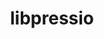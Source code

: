---
title: "libpressio"
layout: cache
categories: [package, develop]
meta: {"compilers": ["gcc@11.4.0"], "num_specs": 81, "num_specs_by_stack": {"e4s": 81, "root": 81}, "oss": ["ubuntu22.04"], "platforms": ["linux"], "stacks": ["e4s", "root"], "targets": ["x86_64_v3"], "versions": ["0.99.4"]}
spec_details: [{"compiler": "gcc@11.4.0", "hash": "2hrek2xh4d3kwh25xam7lwzbfezlssny", "os": "ubuntu22.04", "platform": "linux", "size": "-", "stacks": ["e4s", "root"], "target": "x86_64_v3", "variants": ["~arc", "+bitgrooming", "~blosc", "~blosc2", "~boost", "build_system=cmake", "build_type=Release", "+bzip2", "~clang", "+core", "+cuda", "cuda_arch:=90", "+cusz", "~digitrounding", "~docs", "+fpzip", "~ftk", "generator=make", "+hdf5", "~ipo", "+json", "+libdistributed", "+lua", "~magick", "~matio", "+mgard", "~mgardx", "+mpi", "~ndzip", "+netcdf", "+openmp", "~openssl", "~petsc", "~pybind", "+python", "~qoz", "+remote", "+sz", "+sz3", "~szauto", "~szx", "+unix", "+zfp"], "versions": ["0.99.4"]}, {"compiler": "gcc@11.4.0", "hash": "2iekozo6gvw3xnpzfvknraxbfq7htapo", "os": "ubuntu22.04", "platform": "linux", "size": "-", "stacks": ["e4s", "root"], "target": "x86_64_v3", "variants": ["~arc", "+bitgrooming", "~blosc", "~blosc2", "~boost", "build_system=cmake", "build_type=Release", "+bzip2", "~clang", "+core", "+cuda", "cuda_arch:=90", "+cusz", "~digitrounding", "~docs", "+fpzip", "~ftk", "generator=make", "+hdf5", "~ipo", "+json", "+libdistributed", "+lua", "~magick", "~matio", "+mgard", "~mgardx", "+mpi", "~ndzip", "+netcdf", "+openmp", "~openssl", "~petsc", "~pybind", "+python", "~qoz", "+remote", "+sz", "+sz3", "~szauto", "~szx", "+unix", "+zfp"], "versions": ["0.99.4"]}, {"compiler": "gcc@11.4.0", "hash": "2nj2smm7im2wbbtywbq75b7auj6vmnrj", "os": "ubuntu22.04", "platform": "linux", "size": "-", "stacks": ["e4s", "root"], "target": "x86_64_v3", "variants": ["~arc", "+bitgrooming", "~blosc", "~blosc2", "~boost", "build_system=cmake", "build_type=Release", "+bzip2", "~clang", "+core", "~cuda", "~cusz", "~digitrounding", "~docs", "+fpzip", "~ftk", "generator=make", "+hdf5", "~ipo", "~json", "+libdistributed", "+lua", "~magick", "~matio", "~mgard", "~mgardx", "+mpi", "~ndzip", "~netcdf", "+openmp", "~openssl", "~petsc", "~pybind", "+python", "~qoz", "~remote", "+sz", "+sz3", "~szauto", "~szx", "+unix", "+zfp"], "versions": ["0.99.4"]}, {"compiler": "gcc@11.4.0", "hash": "33dwgk3bhdelsu3m65scoy3maieo3gn7", "os": "ubuntu22.04", "platform": "linux", "size": "-", "stacks": ["e4s", "root"], "target": "x86_64_v3", "variants": ["~arc", "+bitgrooming", "~blosc", "~blosc2", "~boost", "build_system=cmake", "build_type=Release", "+bzip2", "~clang", "+core", "+cuda", "cuda_arch:=80", "+cusz", "~digitrounding", "~docs", "+fpzip", "~ftk", "generator=make", "+hdf5", "~ipo", "+json", "+libdistributed", "+lua", "~magick", "~matio", "+mgard", "~mgardx", "+mpi", "~ndzip", "+netcdf", "+openmp", "~openssl", "~petsc", "~pybind", "+python", "~qoz", "+remote", "+sz", "+sz3", "~szauto", "~szx", "+unix", "+zfp"], "versions": ["0.99.4"]}, {"compiler": "gcc@11.4.0", "hash": "353nhxpe2perueglw7gewtdbbcnptpmd", "os": "ubuntu22.04", "platform": "linux", "size": "-", "stacks": ["e4s", "root"], "target": "x86_64_v3", "variants": ["~arc", "+bitgrooming", "~blosc", "~blosc2", "~boost", "build_system=cmake", "build_type=Release", "+bzip2", "~clang", "+core", "+cuda", "cuda_arch:=80", "+cusz", "~digitrounding", "~docs", "+fpzip", "~ftk", "generator=make", "+hdf5", "~ipo", "+json", "+libdistributed", "+lua", "~magick", "~matio", "+mgard", "~mgardx", "+mpi", "~ndzip", "+netcdf", "+openmp", "~openssl", "~petsc", "~pybind", "+python", "~qoz", "+remote", "+sz", "+sz3", "~szauto", "~szx", "+unix", "+zfp"], "versions": ["0.99.4"]}, {"compiler": "gcc@11.4.0", "hash": "3imroepvbo6lqwmivszwy7756vgrflqq", "os": "ubuntu22.04", "platform": "linux", "size": "-", "stacks": ["e4s", "root"], "target": "x86_64_v3", "variants": ["~arc", "+bitgrooming", "~blosc", "~blosc2", "~boost", "build_system=cmake", "build_type=Release", "+bzip2", "~clang", "+core", "+cuda", "cuda_arch:=80", "+cusz", "~digitrounding", "~docs", "+fpzip", "~ftk", "generator=make", "+hdf5", "~ipo", "+json", "+libdistributed", "+lua", "~magick", "~matio", "+mgard", "~mgardx", "+mpi", "~ndzip", "+netcdf", "+openmp", "~openssl", "~petsc", "~pybind", "+python", "~qoz", "+remote", "+sz", "+sz3", "~szauto", "~szx", "+unix", "+zfp"], "versions": ["0.99.4"]}, {"compiler": "gcc@11.4.0", "hash": "46hhabzihe7epxfyepmxw3fobvbieege", "os": "ubuntu22.04", "platform": "linux", "size": "-", "stacks": ["e4s", "root"], "target": "x86_64_v3", "variants": ["~arc", "+bitgrooming", "~blosc", "~blosc2", "~boost", "build_system=cmake", "build_type=Release", "+bzip2", "~clang", "+core", "+cuda", "cuda_arch:=90", "+cusz", "~digitrounding", "~docs", "+fpzip", "~ftk", "generator=make", "+hdf5", "~ipo", "+json", "+libdistributed", "+lua", "~magick", "~matio", "+mgard", "~mgardx", "+mpi", "~ndzip", "+netcdf", "+openmp", "~openssl", "~petsc", "~pybind", "+python", "~qoz", "+remote", "+sz", "+sz3", "~szauto", "~szx", "+unix", "+zfp"], "versions": ["0.99.4"]}, {"compiler": "gcc@11.4.0", "hash": "4lwjibbhc2incpm7znyfpuzmqb3gful4", "os": "ubuntu22.04", "platform": "linux", "size": "-", "stacks": ["e4s", "root"], "target": "x86_64_v3", "variants": ["~arc", "+bitgrooming", "~blosc", "~blosc2", "~boost", "build_system=cmake", "build_type=Release", "+bzip2", "~clang", "+core", "+cuda", "cuda_arch:=90", "+cusz", "~digitrounding", "~docs", "+fpzip", "~ftk", "generator=make", "+hdf5", "~ipo", "+json", "+libdistributed", "+lua", "~magick", "~matio", "+mgard", "~mgardx", "+mpi", "~ndzip", "+netcdf", "+openmp", "~openssl", "~petsc", "~pybind", "+python", "~qoz", "+remote", "+sz", "+sz3", "~szauto", "~szx", "+unix", "+zfp"], "versions": ["0.99.4"]}, {"compiler": "gcc@11.4.0", "hash": "4s72wlvck63rzsarlyo5t7cjarigokv5", "os": "ubuntu22.04", "platform": "linux", "size": "-", "stacks": ["e4s", "root"], "target": "x86_64_v3", "variants": ["~arc", "+bitgrooming", "~blosc", "~blosc2", "~boost", "build_system=cmake", "build_type=Release", "+bzip2", "~clang", "+core", "+cuda", "cuda_arch:=80", "+cusz", "~digitrounding", "~docs", "+fpzip", "~ftk", "generator=make", "+hdf5", "~ipo", "+json", "+libdistributed", "+lua", "~magick", "~matio", "+mgard", "~mgardx", "+mpi", "~ndzip", "+netcdf", "+openmp", "~openssl", "~petsc", "~pybind", "+python", "~qoz", "+remote", "+sz", "+sz3", "~szauto", "~szx", "+unix", "+zfp"], "versions": ["0.99.4"]}, {"compiler": "gcc@11.4.0", "hash": "4skmrtal7oojnurhwnbz736a4spfgrj4", "os": "ubuntu22.04", "platform": "linux", "size": "-", "stacks": ["e4s", "root"], "target": "x86_64_v3", "variants": ["~arc", "+bitgrooming", "~blosc", "~blosc2", "~boost", "build_system=cmake", "build_type=Release", "+bzip2", "~clang", "+core", "+cuda", "cuda_arch:=80", "+cusz", "~digitrounding", "~docs", "+fpzip", "~ftk", "generator=make", "+hdf5", "~ipo", "+json", "+libdistributed", "+lua", "~magick", "~matio", "+mgard", "~mgardx", "+mpi", "~ndzip", "+netcdf", "+openmp", "~openssl", "~petsc", "~pybind", "+python", "~qoz", "+remote", "+sz", "+sz3", "~szauto", "~szx", "+unix", "+zfp"], "versions": ["0.99.4"]}, {"compiler": "gcc@11.4.0", "hash": "5bjkt37jgau5jw4izvzcadpz5u6cfnnt", "os": "ubuntu22.04", "platform": "linux", "size": "-", "stacks": ["e4s", "root"], "target": "x86_64_v3", "variants": ["~arc", "+bitgrooming", "~blosc", "~blosc2", "~boost", "build_system=cmake", "build_type=Release", "+bzip2", "~clang", "+core", "+cuda", "cuda_arch:=80", "+cusz", "~digitrounding", "~docs", "+fpzip", "~ftk", "generator=make", "+hdf5", "~ipo", "+json", "+libdistributed", "+lua", "~magick", "~matio", "+mgard", "~mgardx", "+mpi", "~ndzip", "+netcdf", "+openmp", "~openssl", "~petsc", "~pybind", "+python", "~qoz", "+remote", "+sz", "+sz3", "~szauto", "~szx", "+unix", "+zfp"], "versions": ["0.99.4"]}, {"compiler": "gcc@11.4.0", "hash": "5exot3yysh3qays5srf7awgfy4op5bep", "os": "ubuntu22.04", "platform": "linux", "size": "-", "stacks": ["e4s", "root"], "target": "x86_64_v3", "variants": ["~arc", "+bitgrooming", "~blosc", "~blosc2", "~boost", "build_system=cmake", "build_type=Release", "+bzip2", "~clang", "+core", "+cuda", "cuda_arch:=90", "+cusz", "~digitrounding", "~docs", "+fpzip", "~ftk", "generator=make", "+hdf5", "~ipo", "+json", "+libdistributed", "+lua", "~magick", "~matio", "+mgard", "~mgardx", "+mpi", "~ndzip", "+netcdf", "+openmp", "~openssl", "~petsc", "~pybind", "+python", "~qoz", "+remote", "+sz", "+sz3", "~szauto", "~szx", "+unix", "+zfp"], "versions": ["0.99.4"]}, {"compiler": "gcc@11.4.0", "hash": "5ho6xnpvexxm27vjkp2uqitsx7zuacgz", "os": "ubuntu22.04", "platform": "linux", "size": "-", "stacks": ["e4s", "root"], "target": "x86_64_v3", "variants": ["~arc", "+bitgrooming", "~blosc", "~blosc2", "~boost", "build_system=cmake", "build_type=Release", "+bzip2", "~clang", "+core", "+cuda", "cuda_arch:=90", "+cusz", "~digitrounding", "~docs", "+fpzip", "~ftk", "generator=make", "+hdf5", "~ipo", "+json", "+libdistributed", "+lua", "~magick", "~matio", "+mgard", "~mgardx", "+mpi", "~ndzip", "+netcdf", "+openmp", "~openssl", "~petsc", "~pybind", "+python", "~qoz", "+remote", "+sz", "+sz3", "~szauto", "~szx", "+unix", "+zfp"], "versions": ["0.99.4"]}, {"compiler": "gcc@11.4.0", "hash": "5vaux7gnv7n2vq6aofrr4v2x4a7msc64", "os": "ubuntu22.04", "platform": "linux", "size": "-", "stacks": ["e4s", "root"], "target": "x86_64_v3", "variants": ["~arc", "+bitgrooming", "~blosc", "~blosc2", "~boost", "build_system=cmake", "build_type=Release", "+bzip2", "~clang", "+core", "~cuda", "~cusz", "~digitrounding", "~docs", "+fpzip", "~ftk", "generator=make", "+hdf5", "~ipo", "~json", "+libdistributed", "+lua", "~magick", "~matio", "~mgard", "~mgardx", "+mpi", "~ndzip", "~netcdf", "+openmp", "~openssl", "~petsc", "~pybind", "+python", "~qoz", "~remote", "+sz", "+sz3", "~szauto", "~szx", "+unix", "+zfp"], "versions": ["0.99.4"]}, {"compiler": "gcc@11.4.0", "hash": "66mo4rwijpxzf5iuvjje7fl6cjspbexl", "os": "ubuntu22.04", "platform": "linux", "size": "-", "stacks": ["e4s", "root"], "target": "x86_64_v3", "variants": ["~arc", "+bitgrooming", "~blosc", "~blosc2", "~boost", "build_system=cmake", "build_type=Release", "+bzip2", "~clang", "+core", "+cuda", "cuda_arch:=90", "+cusz", "~digitrounding", "~docs", "+fpzip", "~ftk", "generator=make", "+hdf5", "~ipo", "+json", "+libdistributed", "+lua", "~magick", "~matio", "+mgard", "~mgardx", "+mpi", "~ndzip", "+netcdf", "+openmp", "~openssl", "~petsc", "~pybind", "+python", "~qoz", "+remote", "+sz", "+sz3", "~szauto", "~szx", "+unix", "+zfp"], "versions": ["0.99.4"]}, {"compiler": "gcc@11.4.0", "hash": "6e5yhazztu5dm66np4srinuymcqku4jk", "os": "ubuntu22.04", "platform": "linux", "size": "-", "stacks": ["e4s", "root"], "target": "x86_64_v3", "variants": ["~arc", "+bitgrooming", "~blosc", "~blosc2", "~boost", "build_system=cmake", "build_type=Release", "+bzip2", "~clang", "+core", "+cuda", "cuda_arch:=90", "+cusz", "~digitrounding", "~docs", "+fpzip", "~ftk", "generator=make", "+hdf5", "~ipo", "+json", "+libdistributed", "+lua", "~magick", "~matio", "+mgard", "~mgardx", "+mpi", "~ndzip", "+netcdf", "+openmp", "~openssl", "~petsc", "~pybind", "+python", "~qoz", "+remote", "+sz", "+sz3", "~szauto", "~szx", "+unix", "+zfp"], "versions": ["0.99.4"]}, {"compiler": "gcc@11.4.0", "hash": "6n4rhzjcepxe3i6jijxowceusjho2jor", "os": "ubuntu22.04", "platform": "linux", "size": "-", "stacks": ["e4s", "root"], "target": "x86_64_v3", "variants": ["~arc", "+bitgrooming", "~blosc", "~blosc2", "~boost", "build_system=cmake", "build_type=Release", "+bzip2", "~clang", "+core", "+cuda", "cuda_arch:=90", "+cusz", "~digitrounding", "~docs", "+fpzip", "~ftk", "generator=make", "+hdf5", "~ipo", "+json", "+libdistributed", "+lua", "~magick", "~matio", "+mgard", "~mgardx", "+mpi", "~ndzip", "+netcdf", "+openmp", "~openssl", "~petsc", "~pybind", "+python", "~qoz", "+remote", "+sz", "+sz3", "~szauto", "~szx", "+unix", "+zfp"], "versions": ["0.99.4"]}, {"compiler": "gcc@11.4.0", "hash": "6qw7p5wg5z35r3bcycww7ujakos4l4gp", "os": "ubuntu22.04", "platform": "linux", "size": "-", "stacks": ["e4s", "root"], "target": "x86_64_v3", "variants": ["~arc", "+bitgrooming", "~blosc", "~blosc2", "~boost", "build_system=cmake", "build_type=Release", "+bzip2", "~clang", "+core", "~cuda", "~cusz", "~digitrounding", "~docs", "+fpzip", "~ftk", "generator=make", "+hdf5", "~ipo", "~json", "+libdistributed", "+lua", "~magick", "~matio", "~mgard", "~mgardx", "+mpi", "~ndzip", "~netcdf", "+openmp", "~openssl", "~petsc", "~pybind", "+python", "~qoz", "~remote", "+sz", "+sz3", "~szauto", "~szx", "+unix", "+zfp"], "versions": ["0.99.4"]}, {"compiler": "gcc@11.4.0", "hash": "72fhgcnjxpkiqumc22c4v7o6g5bdaotn", "os": "ubuntu22.04", "platform": "linux", "size": "-", "stacks": ["e4s", "root"], "target": "x86_64_v3", "variants": ["~arc", "+bitgrooming", "~blosc", "~blosc2", "~boost", "build_system=cmake", "build_type=Release", "+bzip2", "~clang", "+core", "+cuda", "cuda_arch:=90", "+cusz", "~digitrounding", "~docs", "+fpzip", "~ftk", "generator=make", "+hdf5", "~ipo", "+json", "+libdistributed", "+lua", "~magick", "~matio", "+mgard", "~mgardx", "+mpi", "~ndzip", "+netcdf", "+openmp", "~openssl", "~petsc", "~pybind", "+python", "~qoz", "+remote", "+sz", "+sz3", "~szauto", "~szx", "+unix", "+zfp"], "versions": ["0.99.4"]}, {"compiler": "gcc@11.4.0", "hash": "aiiy3h3h5hph45w7v6gfvlnkxzy4bz6x", "os": "ubuntu22.04", "platform": "linux", "size": "-", "stacks": ["e4s", "root"], "target": "x86_64_v3", "variants": ["~arc", "+bitgrooming", "~blosc", "~blosc2", "~boost", "build_system=cmake", "build_type=Release", "+bzip2", "~clang", "+core", "+cuda", "cuda_arch:=80", "+cusz", "~digitrounding", "~docs", "+fpzip", "~ftk", "generator=make", "+hdf5", "~ipo", "+json", "+libdistributed", "+lua", "~magick", "~matio", "+mgard", "~mgardx", "+mpi", "~ndzip", "+netcdf", "+openmp", "~openssl", "~petsc", "~pybind", "+python", "~qoz", "+remote", "+sz", "+sz3", "~szauto", "~szx", "+unix", "+zfp"], "versions": ["0.99.4"]}, {"compiler": "gcc@11.4.0", "hash": "bjulicc7jd4iw5breul5qjggg4w52yro", "os": "ubuntu22.04", "platform": "linux", "size": "-", "stacks": ["e4s", "root"], "target": "x86_64_v3", "variants": ["~arc", "+bitgrooming", "~blosc", "~blosc2", "~boost", "build_system=cmake", "build_type=Release", "+bzip2", "~clang", "+core", "+cuda", "cuda_arch:=80", "+cusz", "~digitrounding", "~docs", "+fpzip", "~ftk", "generator=make", "+hdf5", "~ipo", "+json", "+libdistributed", "+lua", "~magick", "~matio", "+mgard", "~mgardx", "+mpi", "~ndzip", "+netcdf", "+openmp", "~openssl", "~petsc", "~pybind", "+python", "~qoz", "+remote", "+sz", "+sz3", "~szauto", "~szx", "+unix", "+zfp"], "versions": ["0.99.4"]}, {"compiler": "gcc@11.4.0", "hash": "bzizo6caf6uixf4mne2aqcxxnpkhqv2c", "os": "ubuntu22.04", "platform": "linux", "size": "-", "stacks": ["e4s", "root"], "target": "x86_64_v3", "variants": ["~arc", "+bitgrooming", "~blosc", "~blosc2", "~boost", "build_system=cmake", "build_type=Release", "+bzip2", "~clang", "+core", "+cuda", "cuda_arch:=90", "+cusz", "~digitrounding", "~docs", "+fpzip", "~ftk", "generator=make", "+hdf5", "~ipo", "+json", "+libdistributed", "+lua", "~magick", "~matio", "+mgard", "~mgardx", "+mpi", "~ndzip", "+netcdf", "+openmp", "~openssl", "~petsc", "~pybind", "+python", "~qoz", "+remote", "+sz", "+sz3", "~szauto", "~szx", "+unix", "+zfp"], "versions": ["0.99.4"]}, {"compiler": "gcc@11.4.0", "hash": "c7fcyjjmbtamjc3aq5xkln3quopc6q64", "os": "ubuntu22.04", "platform": "linux", "size": "-", "stacks": ["e4s", "root"], "target": "x86_64_v3", "variants": ["~arc", "+bitgrooming", "~blosc", "~blosc2", "~boost", "build_system=cmake", "build_type=Release", "+bzip2", "~clang", "+core", "+cuda", "cuda_arch:=80", "+cusz", "~digitrounding", "~docs", "+fpzip", "~ftk", "generator=make", "+hdf5", "~ipo", "+json", "+libdistributed", "+lua", "~magick", "~matio", "+mgard", "~mgardx", "+mpi", "~ndzip", "+netcdf", "+openmp", "~openssl", "~petsc", "~pybind", "+python", "~qoz", "+remote", "+sz", "+sz3", "~szauto", "~szx", "+unix", "+zfp"], "versions": ["0.99.4"]}, {"compiler": "gcc@11.4.0", "hash": "cfxmxck72xofdeak52mmludiobc4ovby", "os": "ubuntu22.04", "platform": "linux", "size": "-", "stacks": ["e4s", "root"], "target": "x86_64_v3", "variants": ["~arc", "+bitgrooming", "~blosc", "~blosc2", "~boost", "build_system=cmake", "build_type=Release", "+bzip2", "~clang", "+core", "+cuda", "cuda_arch:=80", "+cusz", "~digitrounding", "~docs", "+fpzip", "~ftk", "generator=make", "+hdf5", "~ipo", "+json", "+libdistributed", "+lua", "~magick", "~matio", "+mgard", "~mgardx", "+mpi", "~ndzip", "+netcdf", "+openmp", "~openssl", "~petsc", "~pybind", "+python", "~qoz", "+remote", "+sz", "+sz3", "~szauto", "~szx", "+unix", "+zfp"], "versions": ["0.99.4"]}, {"compiler": "gcc@11.4.0", "hash": "chvqcakfdivgl5plxmndgtcu5gktxqqj", "os": "ubuntu22.04", "platform": "linux", "size": "-", "stacks": ["e4s", "root"], "target": "x86_64_v3", "variants": ["~arc", "+bitgrooming", "~blosc", "~blosc2", "~boost", "build_system=cmake", "build_type=Release", "+bzip2", "~clang", "+core", "~cuda", "~cusz", "~digitrounding", "~docs", "+fpzip", "~ftk", "generator=make", "+hdf5", "~ipo", "~json", "+libdistributed", "+lua", "~magick", "~matio", "~mgard", "~mgardx", "+mpi", "~ndzip", "~netcdf", "+openmp", "~openssl", "~petsc", "~pybind", "+python", "~qoz", "~remote", "+sz", "+sz3", "~szauto", "~szx", "+unix", "+zfp"], "versions": ["0.99.4"]}, {"compiler": "gcc@11.4.0", "hash": "chzdanfut3xc5o4sbmmurjdbrnrgzzso", "os": "ubuntu22.04", "platform": "linux", "size": "-", "stacks": ["e4s", "root"], "target": "x86_64_v3", "variants": ["~arc", "+bitgrooming", "~blosc", "~blosc2", "~boost", "build_system=cmake", "build_type=Release", "+bzip2", "~clang", "+core", "+cuda", "cuda_arch:=90", "+cusz", "~digitrounding", "~docs", "+fpzip", "~ftk", "generator=make", "+hdf5", "~ipo", "+json", "+libdistributed", "+lua", "~magick", "~matio", "+mgard", "~mgardx", "+mpi", "~ndzip", "+netcdf", "+openmp", "~openssl", "~petsc", "~pybind", "+python", "~qoz", "+remote", "+sz", "+sz3", "~szauto", "~szx", "+unix", "+zfp"], "versions": ["0.99.4"]}, {"compiler": "gcc@11.4.0", "hash": "crute5a5vx6belxxdemcgdxfhtzwkk5e", "os": "ubuntu22.04", "platform": "linux", "size": "-", "stacks": ["e4s", "root"], "target": "x86_64_v3", "variants": ["~arc", "+bitgrooming", "~blosc", "~blosc2", "~boost", "build_system=cmake", "build_type=Release", "+bzip2", "~clang", "+core", "~cuda", "~cusz", "~digitrounding", "~docs", "+fpzip", "~ftk", "generator=make", "+hdf5", "~ipo", "~json", "+libdistributed", "+lua", "~magick", "~matio", "~mgard", "~mgardx", "+mpi", "~ndzip", "~netcdf", "+openmp", "~openssl", "~petsc", "~pybind", "+python", "~qoz", "~remote", "+sz", "+sz3", "~szauto", "~szx", "+unix", "+zfp"], "versions": ["0.99.4"]}, {"compiler": "gcc@11.4.0", "hash": "ej5522wb2j2megjfbdk5knintk6xib5u", "os": "ubuntu22.04", "platform": "linux", "size": "-", "stacks": ["e4s", "root"], "target": "x86_64_v3", "variants": ["~arc", "+bitgrooming", "~blosc", "~blosc2", "~boost", "build_system=cmake", "build_type=Release", "+bzip2", "~clang", "+core", "~cuda", "~cusz", "~digitrounding", "~docs", "+fpzip", "~ftk", "generator=make", "+hdf5", "~ipo", "~json", "+libdistributed", "+lua", "~magick", "~matio", "~mgard", "~mgardx", "+mpi", "~ndzip", "~netcdf", "+openmp", "~openssl", "~petsc", "~pybind", "+python", "~qoz", "~remote", "+sz", "+sz3", "~szauto", "~szx", "+unix", "+zfp"], "versions": ["0.99.4"]}, {"compiler": "gcc@11.4.0", "hash": "elzh57i37nt44yo7dm57zjmmxzwm25dj", "os": "ubuntu22.04", "platform": "linux", "size": "-", "stacks": ["e4s", "root"], "target": "x86_64_v3", "variants": ["~arc", "+bitgrooming", "~blosc", "~blosc2", "~boost", "build_system=cmake", "build_type=Release", "+bzip2", "~clang", "+core", "~cuda", "~cusz", "~digitrounding", "~docs", "+fpzip", "~ftk", "generator=make", "+hdf5", "~ipo", "~json", "+libdistributed", "+lua", "~magick", "~matio", "~mgard", "~mgardx", "+mpi", "~ndzip", "~netcdf", "+openmp", "~openssl", "~petsc", "~pybind", "+python", "~qoz", "~remote", "+sz", "+sz3", "~szauto", "~szx", "+unix", "+zfp"], "versions": ["0.99.4"]}, {"compiler": "gcc@11.4.0", "hash": "etzu7shypowah35gcjhcxnpy2aal25nc", "os": "ubuntu22.04", "platform": "linux", "size": "-", "stacks": ["e4s", "root"], "target": "x86_64_v3", "variants": ["~arc", "+bitgrooming", "~blosc", "~blosc2", "~boost", "build_system=cmake", "build_type=Release", "+bzip2", "~clang", "+core", "+cuda", "cuda_arch:=80", "+cusz", "~digitrounding", "~docs", "+fpzip", "~ftk", "generator=make", "+hdf5", "~ipo", "+json", "+libdistributed", "+lua", "~magick", "~matio", "+mgard", "~mgardx", "+mpi", "~ndzip", "+netcdf", "+openmp", "~openssl", "~petsc", "~pybind", "+python", "~qoz", "+remote", "+sz", "+sz3", "~szauto", "~szx", "+unix", "+zfp"], "versions": ["0.99.4"]}, {"compiler": "gcc@11.4.0", "hash": "fksaw4evdgb4iigpxni25spto5d2emnc", "os": "ubuntu22.04", "platform": "linux", "size": "-", "stacks": ["e4s", "root"], "target": "x86_64_v3", "variants": ["~arc", "+bitgrooming", "~blosc", "~blosc2", "~boost", "build_system=cmake", "build_type=Release", "+bzip2", "~clang", "+core", "+cuda", "cuda_arch:=80", "+cusz", "~digitrounding", "~docs", "+fpzip", "~ftk", "generator=make", "+hdf5", "~ipo", "+json", "+libdistributed", "+lua", "~magick", "~matio", "+mgard", "~mgardx", "+mpi", "~ndzip", "+netcdf", "+openmp", "~openssl", "~petsc", "~pybind", "+python", "~qoz", "+remote", "+sz", "+sz3", "~szauto", "~szx", "+unix", "+zfp"], "versions": ["0.99.4"]}, {"compiler": "gcc@11.4.0", "hash": "fl4nxfysjhuucz5ji7lpwqr4iuwsfieb", "os": "ubuntu22.04", "platform": "linux", "size": "-", "stacks": ["e4s", "root"], "target": "x86_64_v3", "variants": ["~arc", "+bitgrooming", "~blosc", "~blosc2", "~boost", "build_system=cmake", "build_type=Release", "+bzip2", "~clang", "+core", "+cuda", "cuda_arch:=80", "+cusz", "~digitrounding", "~docs", "+fpzip", "~ftk", "generator=make", "+hdf5", "~ipo", "+json", "+libdistributed", "+lua", "~magick", "~matio", "+mgard", "~mgardx", "+mpi", "~ndzip", "+netcdf", "+openmp", "~openssl", "~petsc", "~pybind", "+python", "~qoz", "+remote", "+sz", "+sz3", "~szauto", "~szx", "+unix", "+zfp"], "versions": ["0.99.4"]}, {"compiler": "gcc@11.4.0", "hash": "fyjutqp5cddb32d5mwrlufhmcgosnnd7", "os": "ubuntu22.04", "platform": "linux", "size": "-", "stacks": ["e4s", "root"], "target": "x86_64_v3", "variants": ["~arc", "+bitgrooming", "~blosc", "~blosc2", "~boost", "build_system=cmake", "build_type=Release", "+bzip2", "~clang", "+core", "+cuda", "cuda_arch:=90", "+cusz", "~digitrounding", "~docs", "+fpzip", "~ftk", "generator=make", "+hdf5", "~ipo", "+json", "+libdistributed", "+lua", "~magick", "~matio", "+mgard", "~mgardx", "+mpi", "~ndzip", "+netcdf", "+openmp", "~openssl", "~petsc", "~pybind", "+python", "~qoz", "+remote", "+sz", "+sz3", "~szauto", "~szx", "+unix", "+zfp"], "versions": ["0.99.4"]}, {"compiler": "gcc@11.4.0", "hash": "gtdy3zhrd4ro4xjtgblem36dg5aysxpq", "os": "ubuntu22.04", "platform": "linux", "size": "-", "stacks": ["e4s", "root"], "target": "x86_64_v3", "variants": ["~arc", "+bitgrooming", "~blosc", "~blosc2", "~boost", "build_system=cmake", "build_type=Release", "+bzip2", "~clang", "+core", "+cuda", "cuda_arch:=90", "+cusz", "~digitrounding", "~docs", "+fpzip", "~ftk", "generator=make", "+hdf5", "~ipo", "+json", "+libdistributed", "+lua", "~magick", "~matio", "+mgard", "~mgardx", "+mpi", "~ndzip", "+netcdf", "+openmp", "~openssl", "~petsc", "~pybind", "+python", "~qoz", "+remote", "+sz", "+sz3", "~szauto", "~szx", "+unix", "+zfp"], "versions": ["0.99.4"]}, {"compiler": "gcc@11.4.0", "hash": "hfjyjmhwbx4c4robu26vzql42tzqh5yb", "os": "ubuntu22.04", "platform": "linux", "size": "-", "stacks": ["e4s", "root"], "target": "x86_64_v3", "variants": ["~arc", "+bitgrooming", "~blosc", "~blosc2", "~boost", "build_system=cmake", "build_type=Release", "+bzip2", "~clang", "+core", "+cuda", "cuda_arch:=90", "+cusz", "~digitrounding", "~docs", "+fpzip", "~ftk", "generator=make", "+hdf5", "~ipo", "+json", "+libdistributed", "+lua", "~magick", "~matio", "+mgard", "~mgardx", "+mpi", "~ndzip", "+netcdf", "+openmp", "~openssl", "~petsc", "~pybind", "+python", "~qoz", "+remote", "+sz", "+sz3", "~szauto", "~szx", "+unix", "+zfp"], "versions": ["0.99.4"]}, {"compiler": "gcc@11.4.0", "hash": "hhzux2zlmjk4mg6duegpth4w57amddnl", "os": "ubuntu22.04", "platform": "linux", "size": "-", "stacks": ["e4s", "root"], "target": "x86_64_v3", "variants": ["~arc", "+bitgrooming", "~blosc", "~blosc2", "~boost", "build_system=cmake", "build_type=Release", "+bzip2", "~clang", "+core", "+cuda", "cuda_arch:=80", "+cusz", "~digitrounding", "~docs", "+fpzip", "~ftk", "generator=make", "+hdf5", "~ipo", "+json", "+libdistributed", "+lua", "~magick", "~matio", "+mgard", "~mgardx", "+mpi", "~ndzip", "+netcdf", "+openmp", "~openssl", "~petsc", "~pybind", "+python", "~qoz", "+remote", "+sz", "+sz3", "~szauto", "~szx", "+unix", "+zfp"], "versions": ["0.99.4"]}, {"compiler": "gcc@11.4.0", "hash": "ho726rmsrreybjqzd3edi7yeqoymhxi6", "os": "ubuntu22.04", "platform": "linux", "size": "-", "stacks": ["e4s", "root"], "target": "x86_64_v3", "variants": ["~arc", "+bitgrooming", "~blosc", "~blosc2", "~boost", "build_system=cmake", "build_type=Release", "+bzip2", "~clang", "+core", "+cuda", "cuda_arch:=90", "+cusz", "~digitrounding", "~docs", "+fpzip", "~ftk", "generator=make", "+hdf5", "~ipo", "+json", "+libdistributed", "+lua", "~magick", "~matio", "+mgard", "~mgardx", "+mpi", "~ndzip", "+netcdf", "+openmp", "~openssl", "~petsc", "~pybind", "+python", "~qoz", "+remote", "+sz", "+sz3", "~szauto", "~szx", "+unix", "+zfp"], "versions": ["0.99.4"]}, {"compiler": "gcc@11.4.0", "hash": "hsaz6dadxvfoqzylsxfatgge5e63q5su", "os": "ubuntu22.04", "platform": "linux", "size": "-", "stacks": ["e4s", "root"], "target": "x86_64_v3", "variants": ["~arc", "+bitgrooming", "~blosc", "~blosc2", "~boost", "build_system=cmake", "build_type=Release", "+bzip2", "~clang", "+core", "+cuda", "cuda_arch:=90", "+cusz", "~digitrounding", "~docs", "+fpzip", "~ftk", "generator=make", "+hdf5", "~ipo", "+json", "+libdistributed", "+lua", "~magick", "~matio", "+mgard", "~mgardx", "+mpi", "~ndzip", "+netcdf", "+openmp", "~openssl", "~petsc", "~pybind", "+python", "~qoz", "+remote", "+sz", "+sz3", "~szauto", "~szx", "+unix", "+zfp"], "versions": ["0.99.4"]}, {"compiler": "gcc@11.4.0", "hash": "hsjtpoic5dq3b4nr5fawzmratwcjpdh5", "os": "ubuntu22.04", "platform": "linux", "size": "-", "stacks": ["e4s", "root"], "target": "x86_64_v3", "variants": ["~arc", "+bitgrooming", "~blosc", "~blosc2", "~boost", "build_system=cmake", "build_type=Release", "+bzip2", "~clang", "+core", "+cuda", "cuda_arch:=90", "+cusz", "~digitrounding", "~docs", "+fpzip", "~ftk", "generator=make", "+hdf5", "~ipo", "+json", "+libdistributed", "+lua", "~magick", "~matio", "+mgard", "~mgardx", "+mpi", "~ndzip", "+netcdf", "+openmp", "~openssl", "~petsc", "~pybind", "+python", "~qoz", "+remote", "+sz", "+sz3", "~szauto", "~szx", "+unix", "+zfp"], "versions": ["0.99.4"]}, {"compiler": "gcc@11.4.0", "hash": "ioze7ynxfmhh7ztio2z24flvhbgvrbbx", "os": "ubuntu22.04", "platform": "linux", "size": "-", "stacks": ["e4s", "root"], "target": "x86_64_v3", "variants": ["~arc", "+bitgrooming", "~blosc", "~blosc2", "~boost", "build_system=cmake", "build_type=Release", "+bzip2", "~clang", "+core", "~cuda", "~cusz", "~digitrounding", "~docs", "+fpzip", "~ftk", "generator=make", "+hdf5", "~ipo", "~json", "+libdistributed", "+lua", "~magick", "~matio", "~mgard", "~mgardx", "+mpi", "~ndzip", "~netcdf", "+openmp", "~openssl", "~petsc", "~pybind", "+python", "~qoz", "~remote", "+sz", "+sz3", "~szauto", "~szx", "+unix", "+zfp"], "versions": ["0.99.4"]}, {"compiler": "gcc@11.4.0", "hash": "jggnjjj5ji77zp3k45fw5zlttgbzzuu3", "os": "ubuntu22.04", "platform": "linux", "size": "-", "stacks": ["e4s", "root"], "target": "x86_64_v3", "variants": ["~arc", "+bitgrooming", "~blosc", "~blosc2", "~boost", "build_system=cmake", "build_type=Release", "+bzip2", "~clang", "+core", "~cuda", "~cusz", "~digitrounding", "~docs", "+fpzip", "~ftk", "generator=make", "+hdf5", "~ipo", "~json", "+libdistributed", "+lua", "~magick", "~matio", "~mgard", "~mgardx", "+mpi", "~ndzip", "~netcdf", "+openmp", "~openssl", "~petsc", "~pybind", "+python", "~qoz", "~remote", "+sz", "+sz3", "~szauto", "~szx", "+unix", "+zfp"], "versions": ["0.99.4"]}, {"compiler": "gcc@11.4.0", "hash": "jwwvo2coyenf56xbz6ebqqmtliu4hrwc", "os": "ubuntu22.04", "platform": "linux", "size": "-", "stacks": ["e4s", "root"], "target": "x86_64_v3", "variants": ["~arc", "+bitgrooming", "~blosc", "~blosc2", "~boost", "build_system=cmake", "build_type=Release", "+bzip2", "~clang", "+core", "+cuda", "cuda_arch:=90", "+cusz", "~digitrounding", "~docs", "+fpzip", "~ftk", "generator=make", "+hdf5", "~ipo", "+json", "+libdistributed", "+lua", "~magick", "~matio", "+mgard", "~mgardx", "+mpi", "~ndzip", "+netcdf", "+openmp", "~openssl", "~petsc", "~pybind", "+python", "~qoz", "+remote", "+sz", "+sz3", "~szauto", "~szx", "+unix", "+zfp"], "versions": ["0.99.4"]}, {"compiler": "gcc@11.4.0", "hash": "l56cvds7jfh2iplkhivju6f47fwobbwx", "os": "ubuntu22.04", "platform": "linux", "size": "-", "stacks": ["e4s", "root"], "target": "x86_64_v3", "variants": ["~arc", "+bitgrooming", "~blosc", "~blosc2", "~boost", "build_system=cmake", "build_type=Release", "+bzip2", "~clang", "+core", "+cuda", "cuda_arch:=80", "+cusz", "~digitrounding", "~docs", "+fpzip", "~ftk", "generator=make", "+hdf5", "~ipo", "+json", "+libdistributed", "+lua", "~magick", "~matio", "+mgard", "~mgardx", "+mpi", "~ndzip", "+netcdf", "+openmp", "~openssl", "~petsc", "~pybind", "+python", "~qoz", "+remote", "+sz", "+sz3", "~szauto", "~szx", "+unix", "+zfp"], "versions": ["0.99.4"]}, {"compiler": "gcc@11.4.0", "hash": "l6iufqfocv55mawt7jxjfsd7d4zbxatv", "os": "ubuntu22.04", "platform": "linux", "size": "-", "stacks": ["e4s", "root"], "target": "x86_64_v3", "variants": ["~arc", "+bitgrooming", "~blosc", "~blosc2", "~boost", "build_system=cmake", "build_type=Release", "+bzip2", "~clang", "+core", "+cuda", "cuda_arch:=80", "+cusz", "~digitrounding", "~docs", "+fpzip", "~ftk", "generator=make", "+hdf5", "~ipo", "+json", "+libdistributed", "+lua", "~magick", "~matio", "+mgard", "~mgardx", "+mpi", "~ndzip", "+netcdf", "+openmp", "~openssl", "~petsc", "~pybind", "+python", "~qoz", "+remote", "+sz", "+sz3", "~szauto", "~szx", "+unix", "+zfp"], "versions": ["0.99.4"]}, {"compiler": "gcc@11.4.0", "hash": "md55hdjsgwx4awtllp2ezppmaplnrui3", "os": "ubuntu22.04", "platform": "linux", "size": "-", "stacks": ["e4s", "root"], "target": "x86_64_v3", "variants": ["~arc", "+bitgrooming", "~blosc", "~blosc2", "~boost", "build_system=cmake", "build_type=Release", "+bzip2", "~clang", "+core", "~cuda", "~cusz", "~digitrounding", "~docs", "+fpzip", "~ftk", "generator=make", "+hdf5", "~ipo", "~json", "+libdistributed", "+lua", "~magick", "~matio", "~mgard", "~mgardx", "+mpi", "~ndzip", "~netcdf", "+openmp", "~openssl", "~petsc", "~pybind", "+python", "~qoz", "~remote", "+sz", "+sz3", "~szauto", "~szx", "+unix", "+zfp"], "versions": ["0.99.4"]}, {"compiler": "gcc@11.4.0", "hash": "mm2thhlcy7vjclkm7nkqwpbnvskspgj4", "os": "ubuntu22.04", "platform": "linux", "size": "-", "stacks": ["e4s", "root"], "target": "x86_64_v3", "variants": ["~arc", "+bitgrooming", "~blosc", "~blosc2", "~boost", "build_system=cmake", "build_type=Release", "+bzip2", "~clang", "+core", "~cuda", "~cusz", "~digitrounding", "~docs", "+fpzip", "~ftk", "generator=make", "+hdf5", "~ipo", "~json", "+libdistributed", "+lua", "~magick", "~matio", "~mgard", "~mgardx", "+mpi", "~ndzip", "~netcdf", "+openmp", "~openssl", "~petsc", "~pybind", "+python", "~qoz", "~remote", "+sz", "+sz3", "~szauto", "~szx", "+unix", "+zfp"], "versions": ["0.99.4"]}, {"compiler": "gcc@11.4.0", "hash": "nt4vbsds77adt47vet5w2rs4grkc4qfa", "os": "ubuntu22.04", "platform": "linux", "size": "-", "stacks": ["e4s", "root"], "target": "x86_64_v3", "variants": ["~arc", "+bitgrooming", "~blosc", "~blosc2", "~boost", "build_system=cmake", "build_type=Release", "+bzip2", "~clang", "+core", "+cuda", "cuda_arch:=90", "+cusz", "~digitrounding", "~docs", "+fpzip", "~ftk", "generator=make", "+hdf5", "~ipo", "+json", "+libdistributed", "+lua", "~magick", "~matio", "+mgard", "~mgardx", "+mpi", "~ndzip", "+netcdf", "+openmp", "~openssl", "~petsc", "~pybind", "+python", "~qoz", "+remote", "+sz", "+sz3", "~szauto", "~szx", "+unix", "+zfp"], "versions": ["0.99.4"]}, {"compiler": "gcc@11.4.0", "hash": "ny2qmwgqufefv3xj26tnbcm4slsw7eim", "os": "ubuntu22.04", "platform": "linux", "size": "-", "stacks": ["e4s", "root"], "target": "x86_64_v3", "variants": ["~arc", "+bitgrooming", "~blosc", "~blosc2", "~boost", "build_system=cmake", "build_type=Release", "+bzip2", "~clang", "+core", "+cuda", "cuda_arch:=80", "+cusz", "~digitrounding", "~docs", "+fpzip", "~ftk", "generator=make", "+hdf5", "~ipo", "+json", "+libdistributed", "+lua", "~magick", "~matio", "+mgard", "~mgardx", "+mpi", "~ndzip", "+netcdf", "+openmp", "~openssl", "~petsc", "~pybind", "+python", "~qoz", "+remote", "+sz", "+sz3", "~szauto", "~szx", "+unix", "+zfp"], "versions": ["0.99.4"]}, {"compiler": "gcc@11.4.0", "hash": "nzs5gdnod7j5dvq3bws2sz2xhbebieji", "os": "ubuntu22.04", "platform": "linux", "size": "-", "stacks": ["e4s", "root"], "target": "x86_64_v3", "variants": ["~arc", "+bitgrooming", "~blosc", "~blosc2", "~boost", "build_system=cmake", "build_type=Release", "+bzip2", "~clang", "+core", "+cuda", "cuda_arch:=90", "+cusz", "~digitrounding", "~docs", "+fpzip", "~ftk", "generator=make", "+hdf5", "~ipo", "+json", "+libdistributed", "+lua", "~magick", "~matio", "+mgard", "~mgardx", "+mpi", "~ndzip", "+netcdf", "+openmp", "~openssl", "~petsc", "~pybind", "+python", "~qoz", "+remote", "+sz", "+sz3", "~szauto", "~szx", "+unix", "+zfp"], "versions": ["0.99.4"]}, {"compiler": "gcc@11.4.0", "hash": "o7gne4fz4qnpsfrrrrbw2x6osej6fqjj", "os": "ubuntu22.04", "platform": "linux", "size": "-", "stacks": ["e4s", "root"], "target": "x86_64_v3", "variants": ["~arc", "+bitgrooming", "~blosc", "~blosc2", "~boost", "build_system=cmake", "build_type=Release", "+bzip2", "~clang", "+core", "+cuda", "cuda_arch:=90", "+cusz", "~digitrounding", "~docs", "+fpzip", "~ftk", "generator=make", "+hdf5", "~ipo", "+json", "+libdistributed", "+lua", "~magick", "~matio", "+mgard", "~mgardx", "+mpi", "~ndzip", "+netcdf", "+openmp", "~openssl", "~petsc", "~pybind", "+python", "~qoz", "+remote", "+sz", "+sz3", "~szauto", "~szx", "+unix", "+zfp"], "versions": ["0.99.4"]}, {"compiler": "gcc@11.4.0", "hash": "p5g5j2zlqfx6x2hwfkavnozhira6ksl2", "os": "ubuntu22.04", "platform": "linux", "size": "-", "stacks": ["e4s", "root"], "target": "x86_64_v3", "variants": ["~arc", "+bitgrooming", "~blosc", "~blosc2", "~boost", "build_system=cmake", "build_type=Release", "+bzip2", "~clang", "+core", "+cuda", "cuda_arch:=80", "+cusz", "~digitrounding", "~docs", "+fpzip", "~ftk", "generator=make", "+hdf5", "~ipo", "+json", "+libdistributed", "+lua", "~magick", "~matio", "+mgard", "~mgardx", "+mpi", "~ndzip", "+netcdf", "+openmp", "~openssl", "~petsc", "~pybind", "+python", "~qoz", "+remote", "+sz", "+sz3", "~szauto", "~szx", "+unix", "+zfp"], "versions": ["0.99.4"]}, {"compiler": "gcc@11.4.0", "hash": "phwkta35bj5axi7gknmgpyu6epbb5jvk", "os": "ubuntu22.04", "platform": "linux", "size": "-", "stacks": ["e4s", "root"], "target": "x86_64_v3", "variants": ["~arc", "+bitgrooming", "~blosc", "~blosc2", "~boost", "build_system=cmake", "build_type=Release", "+bzip2", "~clang", "+core", "+cuda", "cuda_arch:=80", "+cusz", "~digitrounding", "~docs", "+fpzip", "~ftk", "generator=make", "+hdf5", "~ipo", "+json", "+libdistributed", "+lua", "~magick", "~matio", "+mgard", "~mgardx", "+mpi", "~ndzip", "+netcdf", "+openmp", "~openssl", "~petsc", "~pybind", "+python", "~qoz", "+remote", "+sz", "+sz3", "~szauto", "~szx", "+unix", "+zfp"], "versions": ["0.99.4"]}, {"compiler": "gcc@11.4.0", "hash": "pvi7ezalw3ifrhhyayzllog7lncxiehv", "os": "ubuntu22.04", "platform": "linux", "size": "-", "stacks": ["e4s", "root"], "target": "x86_64_v3", "variants": ["~arc", "+bitgrooming", "~blosc", "~blosc2", "~boost", "build_system=cmake", "build_type=Release", "+bzip2", "~clang", "+core", "~cuda", "~cusz", "~digitrounding", "~docs", "+fpzip", "~ftk", "generator=make", "+hdf5", "~ipo", "~json", "+libdistributed", "+lua", "~magick", "~matio", "~mgard", "~mgardx", "+mpi", "~ndzip", "~netcdf", "+openmp", "~openssl", "~petsc", "~pybind", "+python", "~qoz", "~remote", "+sz", "+sz3", "~szauto", "~szx", "+unix", "+zfp"], "versions": ["0.99.4"]}, {"compiler": "gcc@11.4.0", "hash": "qcx3ouzvsjctpgd6cwktwthqyb2o5cqq", "os": "ubuntu22.04", "platform": "linux", "size": "-", "stacks": ["e4s", "root"], "target": "x86_64_v3", "variants": ["~arc", "+bitgrooming", "~blosc", "~blosc2", "~boost", "build_system=cmake", "build_type=Release", "+bzip2", "~clang", "+core", "+cuda", "cuda_arch:=90", "+cusz", "~digitrounding", "~docs", "+fpzip", "~ftk", "generator=make", "+hdf5", "~ipo", "+json", "+libdistributed", "+lua", "~magick", "~matio", "+mgard", "~mgardx", "+mpi", "~ndzip", "+netcdf", "+openmp", "~openssl", "~petsc", "~pybind", "+python", "~qoz", "+remote", "+sz", "+sz3", "~szauto", "~szx", "+unix", "+zfp"], "versions": ["0.99.4"]}, {"compiler": "gcc@11.4.0", "hash": "qim7vm57zb7feyypw42ml3zbk3u2msjh", "os": "ubuntu22.04", "platform": "linux", "size": "-", "stacks": ["e4s", "root"], "target": "x86_64_v3", "variants": ["~arc", "+bitgrooming", "~blosc", "~blosc2", "~boost", "build_system=cmake", "build_type=Release", "+bzip2", "~clang", "+core", "~cuda", "~cusz", "~digitrounding", "~docs", "+fpzip", "~ftk", "generator=make", "+hdf5", "~ipo", "~json", "+libdistributed", "+lua", "~magick", "~matio", "~mgard", "~mgardx", "+mpi", "~ndzip", "~netcdf", "+openmp", "~openssl", "~petsc", "~pybind", "+python", "~qoz", "~remote", "+sz", "+sz3", "~szauto", "~szx", "+unix", "+zfp"], "versions": ["0.99.4"]}, {"compiler": "gcc@11.4.0", "hash": "qw2zaesemfxk5yboyt2mr5iwlo3j6j5h", "os": "ubuntu22.04", "platform": "linux", "size": "-", "stacks": ["e4s", "root"], "target": "x86_64_v3", "variants": ["~arc", "+bitgrooming", "~blosc", "~blosc2", "~boost", "build_system=cmake", "build_type=Release", "+bzip2", "~clang", "+core", "+cuda", "cuda_arch:=80", "+cusz", "~digitrounding", "~docs", "+fpzip", "~ftk", "generator=make", "+hdf5", "~ipo", "+json", "+libdistributed", "+lua", "~magick", "~matio", "+mgard", "~mgardx", "+mpi", "~ndzip", "+netcdf", "+openmp", "~openssl", "~petsc", "~pybind", "+python", "~qoz", "+remote", "+sz", "+sz3", "~szauto", "~szx", "+unix", "+zfp"], "versions": ["0.99.4"]}, {"compiler": "gcc@11.4.0", "hash": "r67y2l7fevlfkogvjzvzsfdcxibl5ccd", "os": "ubuntu22.04", "platform": "linux", "size": "-", "stacks": ["e4s", "root"], "target": "x86_64_v3", "variants": ["~arc", "+bitgrooming", "~blosc", "~blosc2", "~boost", "build_system=cmake", "build_type=Release", "+bzip2", "~clang", "+core", "+cuda", "cuda_arch:=90", "+cusz", "~digitrounding", "~docs", "+fpzip", "~ftk", "generator=make", "+hdf5", "~ipo", "+json", "+libdistributed", "+lua", "~magick", "~matio", "+mgard", "~mgardx", "+mpi", "~ndzip", "+netcdf", "+openmp", "~openssl", "~petsc", "~pybind", "+python", "~qoz", "+remote", "+sz", "+sz3", "~szauto", "~szx", "+unix", "+zfp"], "versions": ["0.99.4"]}, {"compiler": "gcc@11.4.0", "hash": "rir77tr4oksa5wsx5nwxizoihzgda6s7", "os": "ubuntu22.04", "platform": "linux", "size": "-", "stacks": ["e4s", "root"], "target": "x86_64_v3", "variants": ["~arc", "+bitgrooming", "~blosc", "~blosc2", "~boost", "build_system=cmake", "build_type=Release", "+bzip2", "~clang", "+core", "+cuda", "cuda_arch:=80", "+cusz", "~digitrounding", "~docs", "+fpzip", "~ftk", "generator=make", "+hdf5", "~ipo", "+json", "+libdistributed", "+lua", "~magick", "~matio", "+mgard", "~mgardx", "+mpi", "~ndzip", "+netcdf", "+openmp", "~openssl", "~petsc", "~pybind", "+python", "~qoz", "+remote", "+sz", "+sz3", "~szauto", "~szx", "+unix", "+zfp"], "versions": ["0.99.4"]}, {"compiler": "gcc@11.4.0", "hash": "sf7iz4bcfsqai2mekuv4td4ttdj2rbxy", "os": "ubuntu22.04", "platform": "linux", "size": "-", "stacks": ["e4s", "root"], "target": "x86_64_v3", "variants": ["~arc", "+bitgrooming", "~blosc", "~blosc2", "~boost", "build_system=cmake", "build_type=Release", "+bzip2", "~clang", "+core", "~cuda", "~cusz", "~digitrounding", "~docs", "+fpzip", "~ftk", "generator=make", "+hdf5", "~ipo", "~json", "+libdistributed", "+lua", "~magick", "~matio", "~mgard", "~mgardx", "+mpi", "~ndzip", "~netcdf", "+openmp", "~openssl", "~petsc", "~pybind", "+python", "~qoz", "~remote", "+sz", "+sz3", "~szauto", "~szx", "+unix", "+zfp"], "versions": ["0.99.4"]}, {"compiler": "gcc@11.4.0", "hash": "shkmheembfcpfualadhgqx4uny37o7jn", "os": "ubuntu22.04", "platform": "linux", "size": "-", "stacks": ["e4s", "root"], "target": "x86_64_v3", "variants": ["~arc", "+bitgrooming", "~blosc", "~blosc2", "~boost", "build_system=cmake", "build_type=Release", "+bzip2", "~clang", "+core", "+cuda", "cuda_arch:=80", "+cusz", "~digitrounding", "~docs", "+fpzip", "~ftk", "generator=make", "+hdf5", "~ipo", "+json", "+libdistributed", "+lua", "~magick", "~matio", "+mgard", "~mgardx", "+mpi", "~ndzip", "+netcdf", "+openmp", "~openssl", "~petsc", "~pybind", "+python", "~qoz", "+remote", "+sz", "+sz3", "~szauto", "~szx", "+unix", "+zfp"], "versions": ["0.99.4"]}, {"compiler": "gcc@11.4.0", "hash": "sjbofdd4zuqdjuqvofras5edyrtzrodv", "os": "ubuntu22.04", "platform": "linux", "size": "-", "stacks": ["e4s", "root"], "target": "x86_64_v3", "variants": ["~arc", "+bitgrooming", "~blosc", "~blosc2", "~boost", "build_system=cmake", "build_type=Release", "+bzip2", "~clang", "+core", "~cuda", "~cusz", "~digitrounding", "~docs", "+fpzip", "~ftk", "generator=make", "+hdf5", "~ipo", "~json", "+libdistributed", "+lua", "~magick", "~matio", "~mgard", "~mgardx", "+mpi", "~ndzip", "~netcdf", "+openmp", "~openssl", "~petsc", "~pybind", "+python", "~qoz", "~remote", "+sz", "+sz3", "~szauto", "~szx", "+unix", "+zfp"], "versions": ["0.99.4"]}, {"compiler": "gcc@11.4.0", "hash": "t3vtqepjwqjk7tixv7ajqop3tym36tgt", "os": "ubuntu22.04", "platform": "linux", "size": "-", "stacks": ["e4s", "root"], "target": "x86_64_v3", "variants": ["~arc", "+bitgrooming", "~blosc", "~blosc2", "~boost", "build_system=cmake", "build_type=Release", "+bzip2", "~clang", "+core", "~cuda", "~cusz", "~digitrounding", "~docs", "+fpzip", "~ftk", "generator=make", "+hdf5", "~ipo", "~json", "+libdistributed", "+lua", "~magick", "~matio", "~mgard", "~mgardx", "+mpi", "~ndzip", "~netcdf", "+openmp", "~openssl", "~petsc", "~pybind", "+python", "~qoz", "~remote", "+sz", "+sz3", "~szauto", "~szx", "+unix", "+zfp"], "versions": ["0.99.4"]}, {"compiler": "gcc@11.4.0", "hash": "t6kd5zevzzik6afvbmlqfwsrmph2wjhy", "os": "ubuntu22.04", "platform": "linux", "size": "-", "stacks": ["e4s", "root"], "target": "x86_64_v3", "variants": ["~arc", "+bitgrooming", "~blosc", "~blosc2", "~boost", "build_system=cmake", "build_type=Release", "+bzip2", "~clang", "+core", "+cuda", "cuda_arch:=80", "+cusz", "~digitrounding", "~docs", "+fpzip", "~ftk", "generator=make", "+hdf5", "~ipo", "+json", "+libdistributed", "+lua", "~magick", "~matio", "+mgard", "~mgardx", "+mpi", "~ndzip", "+netcdf", "+openmp", "~openssl", "~petsc", "~pybind", "+python", "~qoz", "+remote", "+sz", "+sz3", "~szauto", "~szx", "+unix", "+zfp"], "versions": ["0.99.4"]}, {"compiler": "gcc@11.4.0", "hash": "tdyslprcygj5hv57ao5gev5gwntrug6i", "os": "ubuntu22.04", "platform": "linux", "size": "-", "stacks": ["e4s", "root"], "target": "x86_64_v3", "variants": ["~arc", "+bitgrooming", "~blosc", "~blosc2", "~boost", "build_system=cmake", "build_type=Release", "+bzip2", "~clang", "+core", "+cuda", "cuda_arch:=90", "+cusz", "~digitrounding", "~docs", "+fpzip", "~ftk", "generator=make", "+hdf5", "~ipo", "+json", "+libdistributed", "+lua", "~magick", "~matio", "+mgard", "~mgardx", "+mpi", "~ndzip", "+netcdf", "+openmp", "~openssl", "~petsc", "~pybind", "+python", "~qoz", "+remote", "+sz", "+sz3", "~szauto", "~szx", "+unix", "+zfp"], "versions": ["0.99.4"]}, {"compiler": "gcc@11.4.0", "hash": "tfaqs5pmqxp2x7yvp5cuiqexro4yxdru", "os": "ubuntu22.04", "platform": "linux", "size": "-", "stacks": ["e4s", "root"], "target": "x86_64_v3", "variants": ["~arc", "+bitgrooming", "~blosc", "~blosc2", "~boost", "build_system=cmake", "build_type=Release", "+bzip2", "~clang", "+core", "~cuda", "~cusz", "~digitrounding", "~docs", "+fpzip", "~ftk", "generator=make", "+hdf5", "~ipo", "~json", "+libdistributed", "+lua", "~magick", "~matio", "~mgard", "~mgardx", "+mpi", "~ndzip", "~netcdf", "+openmp", "~openssl", "~petsc", "~pybind", "+python", "~qoz", "~remote", "+sz", "+sz3", "~szauto", "~szx", "+unix", "+zfp"], "versions": ["0.99.4"]}, {"compiler": "gcc@11.4.0", "hash": "th5vn3poq4bbjjpw2u5u46wkvrwphfd2", "os": "ubuntu22.04", "platform": "linux", "size": "-", "stacks": ["e4s", "root"], "target": "x86_64_v3", "variants": ["~arc", "+bitgrooming", "~blosc", "~blosc2", "~boost", "build_system=cmake", "build_type=Release", "+bzip2", "~clang", "+core", "+cuda", "cuda_arch:=90", "+cusz", "~digitrounding", "~docs", "+fpzip", "~ftk", "generator=make", "+hdf5", "~ipo", "+json", "+libdistributed", "+lua", "~magick", "~matio", "+mgard", "~mgardx", "+mpi", "~ndzip", "+netcdf", "+openmp", "~openssl", "~petsc", "~pybind", "+python", "~qoz", "+remote", "+sz", "+sz3", "~szauto", "~szx", "+unix", "+zfp"], "versions": ["0.99.4"]}, {"compiler": "gcc@11.4.0", "hash": "tld56vvmd3cqge2kdi7pmtvhna5lvgou", "os": "ubuntu22.04", "platform": "linux", "size": "-", "stacks": ["e4s", "root"], "target": "x86_64_v3", "variants": ["~arc", "+bitgrooming", "~blosc", "~blosc2", "~boost", "build_system=cmake", "build_type=Release", "+bzip2", "~clang", "+core", "+cuda", "cuda_arch:=90", "+cusz", "~digitrounding", "~docs", "+fpzip", "~ftk", "generator=make", "+hdf5", "~ipo", "+json", "+libdistributed", "+lua", "~magick", "~matio", "+mgard", "~mgardx", "+mpi", "~ndzip", "+netcdf", "+openmp", "~openssl", "~petsc", "~pybind", "+python", "~qoz", "+remote", "+sz", "+sz3", "~szauto", "~szx", "+unix", "+zfp"], "versions": ["0.99.4"]}, {"compiler": "gcc@11.4.0", "hash": "tqh7d53ngdwlhazljfvszkvijfg6o2jc", "os": "ubuntu22.04", "platform": "linux", "size": "-", "stacks": ["e4s", "root"], "target": "x86_64_v3", "variants": ["~arc", "+bitgrooming", "~blosc", "~blosc2", "~boost", "build_system=cmake", "build_type=Release", "+bzip2", "~clang", "+core", "+cuda", "cuda_arch:=80", "+cusz", "~digitrounding", "~docs", "+fpzip", "~ftk", "generator=make", "+hdf5", "~ipo", "+json", "+libdistributed", "+lua", "~magick", "~matio", "+mgard", "~mgardx", "+mpi", "~ndzip", "+netcdf", "+openmp", "~openssl", "~petsc", "~pybind", "+python", "~qoz", "+remote", "+sz", "+sz3", "~szauto", "~szx", "+unix", "+zfp"], "versions": ["0.99.4"]}, {"compiler": "gcc@11.4.0", "hash": "udoyhndi2r5mbfwqqgvwzqzfd5pkdwpd", "os": "ubuntu22.04", "platform": "linux", "size": "-", "stacks": ["e4s", "root"], "target": "x86_64_v3", "variants": ["~arc", "+bitgrooming", "~blosc", "~blosc2", "~boost", "build_system=cmake", "build_type=Release", "+bzip2", "~clang", "+core", "~cuda", "~cusz", "~digitrounding", "~docs", "+fpzip", "~ftk", "generator=make", "+hdf5", "~ipo", "~json", "+libdistributed", "+lua", "~magick", "~matio", "~mgard", "~mgardx", "+mpi", "~ndzip", "~netcdf", "+openmp", "~openssl", "~petsc", "~pybind", "+python", "~qoz", "~remote", "+sz", "+sz3", "~szauto", "~szx", "+unix", "+zfp"], "versions": ["0.99.4"]}, {"compiler": "gcc@11.4.0", "hash": "uha5uxx7e6s5vgyfinhjysflzumqncnt", "os": "ubuntu22.04", "platform": "linux", "size": "-", "stacks": ["e4s", "root"], "target": "x86_64_v3", "variants": ["~arc", "+bitgrooming", "~blosc", "~blosc2", "~boost", "build_system=cmake", "build_type=Release", "+bzip2", "~clang", "+core", "+cuda", "cuda_arch:=80", "+cusz", "~digitrounding", "~docs", "+fpzip", "~ftk", "generator=make", "+hdf5", "~ipo", "+json", "+libdistributed", "+lua", "~magick", "~matio", "+mgard", "~mgardx", "+mpi", "~ndzip", "+netcdf", "+openmp", "~openssl", "~petsc", "~pybind", "+python", "~qoz", "+remote", "+sz", "+sz3", "~szauto", "~szx", "+unix", "+zfp"], "versions": ["0.99.4"]}, {"compiler": "gcc@11.4.0", "hash": "ui4iukkost5d3mio62t3sz2fkvxcyr4q", "os": "ubuntu22.04", "platform": "linux", "size": "-", "stacks": ["e4s", "root"], "target": "x86_64_v3", "variants": ["~arc", "+bitgrooming", "~blosc", "~blosc2", "~boost", "build_system=cmake", "build_type=Release", "+bzip2", "~clang", "+core", "~cuda", "~cusz", "~digitrounding", "~docs", "+fpzip", "~ftk", "generator=make", "+hdf5", "~ipo", "~json", "+libdistributed", "+lua", "~magick", "~matio", "~mgard", "~mgardx", "+mpi", "~ndzip", "~netcdf", "+openmp", "~openssl", "~petsc", "~pybind", "+python", "~qoz", "~remote", "+sz", "+sz3", "~szauto", "~szx", "+unix", "+zfp"], "versions": ["0.99.4"]}, {"compiler": "gcc@11.4.0", "hash": "uvj6lwwnzm7ly2q6i3vghyto3paqpxri", "os": "ubuntu22.04", "platform": "linux", "size": "-", "stacks": ["e4s", "root"], "target": "x86_64_v3", "variants": ["~arc", "+bitgrooming", "~blosc", "~blosc2", "~boost", "build_system=cmake", "build_type=Release", "+bzip2", "~clang", "+core", "+cuda", "cuda_arch:=80", "+cusz", "~digitrounding", "~docs", "+fpzip", "~ftk", "generator=make", "+hdf5", "~ipo", "+json", "+libdistributed", "+lua", "~magick", "~matio", "+mgard", "~mgardx", "+mpi", "~ndzip", "+netcdf", "+openmp", "~openssl", "~petsc", "~pybind", "+python", "~qoz", "+remote", "+sz", "+sz3", "~szauto", "~szx", "+unix", "+zfp"], "versions": ["0.99.4"]}, {"compiler": "gcc@11.4.0", "hash": "wrj3uvgxxozcymeq5aeadyheqqdhzrcl", "os": "ubuntu22.04", "platform": "linux", "size": "-", "stacks": ["e4s", "root"], "target": "x86_64_v3", "variants": ["~arc", "+bitgrooming", "~blosc", "~blosc2", "~boost", "build_system=cmake", "build_type=Release", "+bzip2", "~clang", "+core", "~cuda", "~cusz", "~digitrounding", "~docs", "+fpzip", "~ftk", "generator=make", "+hdf5", "~ipo", "~json", "+libdistributed", "+lua", "~magick", "~matio", "~mgard", "~mgardx", "+mpi", "~ndzip", "~netcdf", "+openmp", "~openssl", "~petsc", "~pybind", "+python", "~qoz", "~remote", "+sz", "+sz3", "~szauto", "~szx", "+unix", "+zfp"], "versions": ["0.99.4"]}, {"compiler": "gcc@11.4.0", "hash": "xb2kst3gisaems6l57fy6uunqk67s6h2", "os": "ubuntu22.04", "platform": "linux", "size": "-", "stacks": ["e4s", "root"], "target": "x86_64_v3", "variants": ["~arc", "+bitgrooming", "~blosc", "~blosc2", "~boost", "build_system=cmake", "build_type=Release", "+bzip2", "~clang", "+core", "~cuda", "~cusz", "~digitrounding", "~docs", "+fpzip", "~ftk", "generator=make", "+hdf5", "~ipo", "~json", "+libdistributed", "+lua", "~magick", "~matio", "~mgard", "~mgardx", "+mpi", "~ndzip", "~netcdf", "+openmp", "~openssl", "~petsc", "~pybind", "+python", "~qoz", "~remote", "+sz", "+sz3", "~szauto", "~szx", "+unix", "+zfp"], "versions": ["0.99.4"]}, {"compiler": "gcc@11.4.0", "hash": "xs2nu7bihjl2wpx27gt3iwkwjilvmh22", "os": "ubuntu22.04", "platform": "linux", "size": "-", "stacks": ["e4s", "root"], "target": "x86_64_v3", "variants": ["~arc", "+bitgrooming", "~blosc", "~blosc2", "~boost", "build_system=cmake", "build_type=Release", "+bzip2", "~clang", "+core", "+cuda", "cuda_arch:=80", "+cusz", "~digitrounding", "~docs", "+fpzip", "~ftk", "generator=make", "+hdf5", "~ipo", "+json", "+libdistributed", "+lua", "~magick", "~matio", "+mgard", "~mgardx", "+mpi", "~ndzip", "+netcdf", "+openmp", "~openssl", "~petsc", "~pybind", "+python", "~qoz", "+remote", "+sz", "+sz3", "~szauto", "~szx", "+unix", "+zfp"], "versions": ["0.99.4"]}, {"compiler": "gcc@11.4.0", "hash": "xyzh2vmhtj5uoms6x263nvcph6idp3om", "os": "ubuntu22.04", "platform": "linux", "size": "-", "stacks": ["e4s", "root"], "target": "x86_64_v3", "variants": ["~arc", "+bitgrooming", "~blosc", "~blosc2", "~boost", "build_system=cmake", "build_type=Release", "+bzip2", "~clang", "+core", "+cuda", "cuda_arch:=80", "+cusz", "~digitrounding", "~docs", "+fpzip", "~ftk", "generator=make", "+hdf5", "~ipo", "+json", "+libdistributed", "+lua", "~magick", "~matio", "+mgard", "~mgardx", "+mpi", "~ndzip", "+netcdf", "+openmp", "~openssl", "~petsc", "~pybind", "+python", "~qoz", "+remote", "+sz", "+sz3", "~szauto", "~szx", "+unix", "+zfp"], "versions": ["0.99.4"]}, {"compiler": "gcc@11.4.0", "hash": "z343c63lzd2rucpqmnq6rtodgz4ksw7i", "os": "ubuntu22.04", "platform": "linux", "size": "-", "stacks": ["e4s", "root"], "target": "x86_64_v3", "variants": ["~arc", "+bitgrooming", "~blosc", "~blosc2", "~boost", "build_system=cmake", "build_type=Release", "+bzip2", "~clang", "+core", "~cuda", "~cusz", "~digitrounding", "~docs", "+fpzip", "~ftk", "generator=make", "+hdf5", "~ipo", "~json", "+libdistributed", "+lua", "~magick", "~matio", "~mgard", "~mgardx", "+mpi", "~ndzip", "~netcdf", "+openmp", "~openssl", "~petsc", "~pybind", "+python", "~qoz", "~remote", "+sz", "+sz3", "~szauto", "~szx", "+unix", "+zfp"], "versions": ["0.99.4"]}, {"compiler": "gcc@11.4.0", "hash": "zmiyzka73rxg43qazepwmjukv5vsojqt", "os": "ubuntu22.04", "platform": "linux", "size": "-", "stacks": ["e4s", "root"], "target": "x86_64_v3", "variants": ["~arc", "+bitgrooming", "~blosc", "~blosc2", "~boost", "build_system=cmake", "build_type=Release", "+bzip2", "~clang", "+core", "+cuda", "cuda_arch:=80", "+cusz", "~digitrounding", "~docs", "+fpzip", "~ftk", "generator=make", "+hdf5", "~ipo", "+json", "+libdistributed", "+lua", "~magick", "~matio", "+mgard", "~mgardx", "+mpi", "~ndzip", "+netcdf", "+openmp", "~openssl", "~petsc", "~pybind", "+python", "~qoz", "+remote", "+sz", "+sz3", "~szauto", "~szx", "+unix", "+zfp"], "versions": ["0.99.4"]}, {"compiler": "gcc@11.4.0", "hash": "zt2w6r5hd6pjq4xc5n4bknf4x7wik7yj", "os": "ubuntu22.04", "platform": "linux", "size": "-", "stacks": ["e4s", "root"], "target": "x86_64_v3", "variants": ["~arc", "+bitgrooming", "~blosc", "~blosc2", "~boost", "build_system=cmake", "build_type=Release", "+bzip2", "~clang", "+core", "+cuda", "cuda_arch:=90", "+cusz", "~digitrounding", "~docs", "+fpzip", "~ftk", "generator=make", "+hdf5", "~ipo", "+json", "+libdistributed", "+lua", "~magick", "~matio", "+mgard", "~mgardx", "+mpi", "~ndzip", "+netcdf", "+openmp", "~openssl", "~petsc", "~pybind", "+python", "~qoz", "+remote", "+sz", "+sz3", "~szauto", "~szx", "+unix", "+zfp"], "versions": ["0.99.4"]}, {"compiler": "gcc@11.4.0", "hash": "zvhhvwhlm5fssmnkhdz6txsxtlfuxeje", "os": "ubuntu22.04", "platform": "linux", "size": "-", "stacks": ["e4s", "root"], "target": "x86_64_v3", "variants": ["~arc", "+bitgrooming", "~blosc", "~blosc2", "~boost", "build_system=cmake", "build_type=Release", "+bzip2", "~clang", "+core", "~cuda", "~cusz", "~digitrounding", "~docs", "+fpzip", "~ftk", "generator=make", "+hdf5", "~ipo", "~json", "+libdistributed", "+lua", "~magick", "~matio", "~mgard", "~mgardx", "+mpi", "~ndzip", "~netcdf", "+openmp", "~openssl", "~petsc", "~pybind", "+python", "~qoz", "~remote", "+sz", "+sz3", "~szauto", "~szx", "+unix", "+zfp"], "versions": ["0.99.4"]}, {"compiler": "gcc@11.4.0", "hash": "zznt5chqcb3zl3daag7z5nm3z5hofyrg", "os": "ubuntu22.04", "platform": "linux", "size": "-", "stacks": ["e4s", "root"], "target": "x86_64_v3", "variants": ["~arc", "+bitgrooming", "~blosc", "~blosc2", "~boost", "build_system=cmake", "build_type=Release", "+bzip2", "~clang", "+core", "+cuda", "cuda_arch:=90", "+cusz", "~digitrounding", "~docs", "+fpzip", "~ftk", "generator=make", "+hdf5", "~ipo", "+json", "+libdistributed", "+lua", "~magick", "~matio", "+mgard", "~mgardx", "+mpi", "~ndzip", "+netcdf", "+openmp", "~openssl", "~petsc", "~pybind", "+python", "~qoz", "+remote", "+sz", "+sz3", "~szauto", "~szx", "+unix", "+zfp"], "versions": ["0.99.4"]}]
---